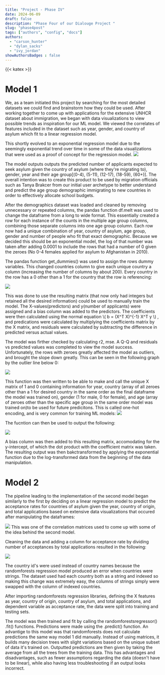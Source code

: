 ```yaml
---
title: "Project - Phase IV"
date: 2024-06-09
draft: false
description: "Phase Four of our Dialouge Project "
slug: "phase4post"
tags: ["authors", "config", "docs"]
authors:
  - "carson_hunter"
  - "dylan_sacks"
  - "ivy_jordan"
showAuthorsBadges : false
---
```


{{< katex >}}

# Model 1
We, as a team initiated this project by searching for the most detailed datasets we could find and brainstorm how they could be used. After working together to come up with applications for the extensive UNHCR dataset about immigration, we began with data visualizations to view possible trends as inspiration for our ML model. We viewed the correlates of features included in the dataset such as year, gender, and country of asylum which fit to a linear regression model. 

This shortly evolved to an exponential regression model due to the seemingly exponential trend over time in some of the data visualizations that were used as a proof of concept for the regression model.
<img src = "https://i.imgur.com/hOvzYWt.png"/>

The model outputs outputs the predicted number of applicants expected to seek asylum given the country of asylum (where they're migrating to), gender, year and their age group[(0-4), (5-11), (12-17), (18-59), (60+)]. The overall intention was to create this product to be used by migration officials such as Tanya Brakcer from our initial user archetype to better understand and predict the age group demographic immigrating to new countries in order to effectively allocate school budgets. 

After the demographics dataset was loaded and cleaned by removing unnecessary or repeated columns, the pandas function df.melt was used to change the dataframe from a long to wide format. This essentially created a row for each instance of the counts in the multiple age group columns, combining those separate columns into one age group column. Each row now had a unique combination of year, country of asylum, age group, gender and number of people who fit that exact demographic. Because we decided this should be an exponential model, the log of that number was taken after adding 0.0001 to include the rows that had a number of 0 given the zeroes (No 0-4 females applied for asylum to Afghanistan in 2010). 

The pandas function get_dummies() was used to assign the rows dummy variables. This changed countries column to give each unique country a column (increasing the number of columns by about 200). Every country in the row has a 0 other than a 1 for the country that the row is referencing:

<img src = "https://i.imgur.com/dF61YfU.png"/>

This was done to use the resulting matrix (that now only had integers but retained all the desired information) could be used to manually train the model. The X-values(predictors) and y(number of applicants) were assigned and a bias column was added to the predictors. The coefficients were then calculated using the normal equation \\( b = (X^T X)^{-1} X^T y \\) , and predications were calculated by multiplying the coefficients matrix by the X matrix, and residuals were calculated by subtracting the difference in predicted versus actual values.  

The model was firther checked by calculating r2, mse. A Q-Q and residuals vs predicted values was completed to view the model success. Unfortunately, the rows with zeroes greatly affected the model as outliers, and brought the slope down greatly. This can be seen in the following graph by the outlier line below 0:

<img src = "https://i.imgur.com/tk1XOsZ.png">

This function was then written to be able to make and call the unique X matrix of 1 and 0 containing information for year, country (array of all zeroes other than a 1 for desired country in the same order as the final dataframe the model was trained on), gender (1 for male, 0 for female), and age (array of zeroes other than the specific age group in the same order model was trained on)to be used for future predicitons. This is called one-hot encoding, and is very common for training ML models:
<img src = "https://i.imgur.com/laPBZcS.png">

The fucntion can then be used to output the following:

<img src = "https://i.imgur.com/LRCaVgL.png">

A bias column was then added to this resulting matrix, accomodating for the y-intercept, of which the dot product with the coefficient matrix was taken. The resulting output was then bakctransformed by applying the exponential function due to the log-transformed data from the beginning of the data manipulation. 


# Model 2
The pipeline leading to the implementation of the second model began similarly to the first by deciding on a linear regression model to predict the acceptance rates for countries of asylum given the year, country of origin, and total applications based on extensive data visualizations that occured after manipulating the dataframes:

<img src = "https://i.imgur.com/P9gbnJY.png">
This was one of the correlation matrices used to come up with some of the idea behind the second model. 

Cleaning the data and adding a column for acceptance rate by dividing number of acceptances by total applications resulted in the following:

<img src = "https://i.imgur.com/PsnXH0N.png">

The country id's were used instead of country names because the randomforests regression model produced an error when countries were strings. The dataset used had each country both as a string and indexed so making this change was extremely easy, the columns of strings simply were swapped with the column of indexed countries. 

After importing randomforests regression libraries, defining the X features as year, country of origin, country of asylum, and total applications, and dependent variable as acceptance rate, the data were split into training and testing sets.

The model was then trained and fit by calling the randomforestsregressor() .fit() functions. Predictions were made using the .predict() function. An advantige to this model was that randomforests does not calculate predictions the same way model 1 did manually. Instead of using matrices, it builds many decision trees with slight variations based on the unique subset of data it's trained on. Outputted predictions are then given by taking the average from all the trees from the training data. This has advantages and disadvantages, such as fewer assumptions regarding the data (doesn't have to be linear), while also having less troubleshooting if an output looks incorrect.
